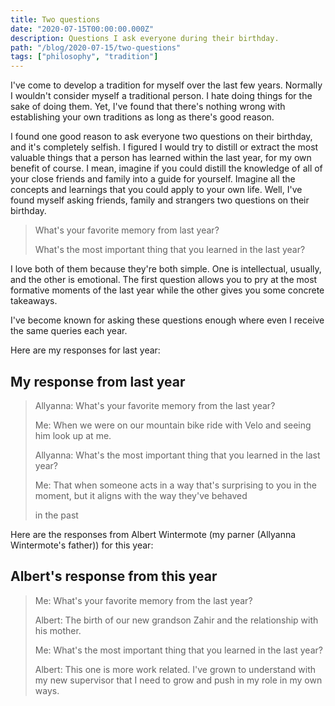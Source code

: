 ```yaml
---
title: Two questions
date: "2020-07-15T00:00:00.000Z"
description: Questions I ask everyone during their birthday.
path: "/blog/2020-07-15/two-questions"
tags: ["philosophy", "tradition"]
---
```


I've come to develop a tradition for myself over the last few years. Normally I wouldn't consider myself a traditional
person. I hate doing things for the sake of doing them. Yet, I've found that there's nothing wrong with establishing
your own traditions as long as there's good reason.

I found one good reason to ask everyone two questions on their birthday, and it's completely selfish. I figured I would
try to distill or extract the most valuable things that a person has learned within the last year, for
my own benefit of course. I mean, imagine if you could distill the knowledge of all of your close friends and family
into a guide for yourself. Imagine all the concepts and learnings that you could apply to your own life. Well,
I've found myself asking friends, family and strangers two questions on their birthday.

> What's your favorite memory from last year?
>
> What's the most important thing that you learned in the last year?

I love both of them because they're both simple. One is intellectual, usually, and the other is emotional. The first
question allows you to pry at the most formative moments of the last year while the other gives you some concrete
takeaways.

I've become known for asking these questions enough where even I receive the same queries each year.

Here are my responses for last year:

## My response from last year

> Allyanna: What's your favorite memory from the last year?
>
> Me: When we were on our mountain bike ride with Velo and seeing him look up at me.
>
> Allyanna: What's the most important thing that you learned in the last year?
>
> Me: That when someone acts in a way that's surprising to you in the moment, but it aligns with the way they've behaved
>
> in the past

Here are the responses from Albert Wintermote (my parner (Allyanna Wintermote's father)) for this year:

## Albert's response from this year

> Me: What's your favorite memory from the last year?
>
> Albert: The birth of our new grandson Zahir and the relationship with his mother.
>
> Me: What's the most important thing that you learned in the last year?
>
> Albert: This one is more work related. I've grown to understand with my new supervisor that I need to grow and push
> in my role in my own ways.
